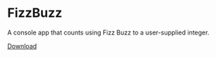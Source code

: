 # FizzBuzz
A console app that counts using Fizz Buzz to a user-supplied integer.

[Download](https://github.com/noskap/FizzBuzz/blob/master/FizzBuzzConsoleApp.zip)
